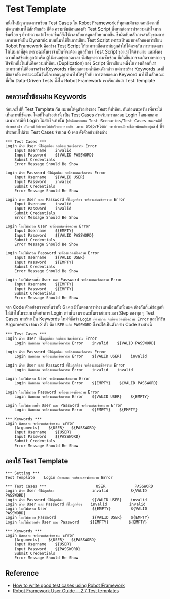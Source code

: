 # Test Template

หนึ่งในปัญหาของการเขียน Test Cases ใน Robot Framework ที่ทุกคนมักจะเจอหลังจากที่พัฒนามันมาได้สักพักแล้ว ก็คือ ความซับซ้อนของตัว Test Script ซึ่งยากต่อการทำความเข้าใจมากขึ้นเรื่อย ๆ ยิ่งทำความเข้าใจยากขึ้นก็ยิ่งใช้เวลากับการดูแลรักษามากขึ้น ซึ่งผิดกับหลักการสำคัญของการเอาภาษาที่เป็น Dynamic แบบนี้มาใช้ในการเขียน Test Script เพราะเป้าหมายหลักของการเขียน Robot Framework คือสร้าง Test Script ให้สามารถสื่อสารกับลูกค้าให้ได้ตรงกับ ภาษาของเขาให้ได้มากที่สุด เพราะฉะนั้นเราจำเป็นที่จะต้อง ดูแลรักษา Test Script ของเราให้อ่านง่าย และยังคงความใกล้ชิดกับลูกค้าหรือ ผู้ใช้งานอยู่ตลอดเวลา ซึ่งปัญหาความซับซ้อน ที่เกิดขึ้นอาจจะเกิดจากหลาย ๆ ปัจจัยหนึ่งในนั้นคือความซ้ำซ้อน (Duplication) ของ Script ที่เราเขียน หนึ่งในทางเลือกที่เราสามารถทำได้คือการสร้าง Keywords เพื่แอลดความซ้ำซ้อนดังกล่าว แต่การสร้าง Keywords เองก็มีข้อจำกัด เพราะฉะนั้นวันนี้จะขออนุญาตพาไปให้รู้จักกับ การต่อยอดเอา Keyword มาใช้ในลักษณะที่เป็น Data-Driven Tests ซึ่งใน Robot Framework เราเรียกมันว่า Test Template

## ลดความซ้ำซ้อนผ่าน Keywords

ก่อนจะไปที่ Test Template กัน ผมขอให้ดูตัวอย่างของ Test ที่ซ้ำซ้อน กันก่อนนะครับ เพื่อจะได้เห็นภาพที่ชัดเจน โดยที่ในตัวอย่างนี้ เป็น Test Cases สำหรับการทดสอบ Login โดยผมยกมาเฉพาะกรณีที่ Login ไม่สำเร็จเท่านั้น (`ปกติผมจะแยก Test Scenarios/Test Cases ของกรณีที่ทำงานสำเร็จ กับกรณีที่ทำงานไม่สำเร็จออกจากกัน เพราะ Step/Flow การทำงานมักจะไม่เหมือนกันอยู่แล้ว`) ซึ่งประกอบไปด้วย Test Cases จำนวน 6 เคส ดังตัวอย่างข้างล่าง

```robotframework
*** Test Cases ***
Login ด้วย User ที่ไม่ถูกต้อง จะต้องแสดงข้อความ Error
    Input Username    invalid
    Input Password    ${VALID PASSWORD}
    Submit Credentials
    Error Message Should Be Show

Login ด้วย Password ที่ไม่ถูกต้อง จะต้องแสดงข้อความ Error
    Input Username    ${VALID USER}
    Input Password    invalid
    Submit Credentials
    Error Message Should Be Show

Login ด้วย User และ Password ที่ไม่ถูกต้อง จะต้องแสดงข้อความ Error
    Input Username    invalid
    Input Password    invalid
    Submit Credentials
    Error Message Should Be Show

Login โดยไม่กรอก User จะต้องแสดงข้อความ Error
    Input Username    ${EMPTY}
    Input Password    ${VALID PASSWORD}
    Submit Credentials
    Error Message Should Be Show

Login โดยไม่กรอก Password จะต้องแสดงข้อความ Error
    Input Username    ${VALID USER}
    Input Password    ${EMPTY}
    Submit Credentials
    Error Message Should Be Show

Login โดยไม่กรอกทั้ง User และ Password จะต้องแสดงข้อความ Error
    Input Username    ${EMPTY}
    Input Password    ${EMPTY}
    Submit Credentials
    Error Message Should Be Show
```

จาก Code ตัวอย่างเราจะเห็นว่าทั้ง 6 เคส มีขั้นตอนการทำงานเหมือนกันทั้งหมด ต่างกันก็แค่ข้อมูลที่ใส่เข้าไปในระบบ เพื่อทำการ Login เท่านั้น เพราะฉะนั้นเราสามารถเอา Step ของทุก ๆ Test Cases มาสร้างเป็น Keywords ใหม่ที่ชื่อว่า `Login ผิดพลาด จะต้องแสดงข้อความ Error` และให้รับ Arguments เข้ามา 2 ตัว คือ `USER` และ `PASSWORD` ซึ่งจะได้เป็นตัวอย่าง Code ข้างล่างนี้

```robotframework
*** Test Cases ***
Login ด้วย User ที่ไม่ถูกต้อง จะต้องแสดงข้อความ Error
    Login ผิดพลาด จะต้องแสดงข้อความ Error    invalid    ${VALID PASSWORD}

Login ด้วย Password ที่ไม่ถูกต้อง จะต้องแสดงข้อความ Error
    Login ผิดพลาด จะต้องแสดงข้อความ Error    ${VALID USER}    invalid

Login ด้วย User และ Password ที่ไม่ถูกต้อง จะต้องแสดงข้อความ Error
    Login ผิดพลาด จะต้องแสดงข้อความ Error    invalid    invalid

Login โดยไม่กรอก User จะต้องแสดงข้อความ Error
    Login ผิดพลาด จะต้องแสดงข้อความ Error    ${EMPTY}    ${VALID PASSWORD}

Login โดยไม่กรอก Password จะต้องแสดงข้อความ Error
    Login ผิดพลาด จะต้องแสดงข้อความ Error    ${VALID USER}    ${EMPTY}

Login โดยไม่กรอกทั้ง User และ Password จะต้องแสดงข้อความ Error
    Login ผิดพลาด จะต้องแสดงข้อความ Error    ${EMPTY}    ${EMPTY}

*** Keywords ***
Login ผิดพลาด จะต้องแสดงข้อความ Error
    [Arguments]    ${USER}   ${PASSWORD}
    Input Username    ${USER}
    Input Password    ${PASSWORD}
    Submit Credentials
    Error Message Should Be Show
```

## ลองใช้ Test Template

```robotframework
*** Setting ***
Test Template    Login ผิดพลาด จะต้องแสดงข้อความ Error

*** Test Cases ***                      USER             PASSWORD
Login ด้วย User ที่ไม่ถูกต้อง                 invalid          ${VALID PASSWORD}
Login ด้วย Password ที่ไม่ถูกต้อง             ${VALID USER}    invalid
Login ด้วย User และ Password ที่ไม่ถูกต้อง    invalid          invalid
Login โดยไม่กรอก User                    ${EMPTY}         ${VALID PASSWORD}
Login โดยไม่กรอก Password                ${VALID USER}    ${EMPTY}
Login โดยไม่กรอกทั้ง User และ Password     ${EMPTY}         ${EMPTY}
    
*** Keywords ***
Login ผิดพลาด จะต้องแสดงข้อความ Error
    [Arguments]    ${USER}   ${PASSWORD}
    Input Username    ${USER}
    Input Password    ${PASSWORD}
    Submit Credentials
    Error Message Should Be Show
```

## Reference

- [How to write good test cases using Robot Framework](https://github.com/robotframework/HowToWriteGoodTestCases/blob/master/HowToWriteGoodTestCases.rst)
- [Robot Framework User Guide - .2.7   Test templates](https://robotframework.org/robotframework/latest/RobotFrameworkUserGuide.html#test-templates)
